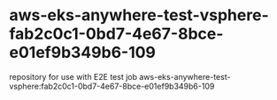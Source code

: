 # aws-eks-anywhere-test-vsphere-fab2c0c1-0bd7-4e67-8bce-e01ef9b349b6-109
repository for use with E2E test job aws-eks-anywhere-test-vsphere:fab2c0c1-0bd7-4e67-8bce-e01ef9b349b6-109
